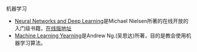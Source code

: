 机器学习

- [Neural Networks and Deep Learning](https://github.com/zhangkaihua88/ML/tree/master/Neural%20Networks%20and%20Deep%20Learning)是Michael Nielsen所著的在线开放的入门级书籍，[在线版地址](http://neuralnetworksanddeeplearning.com/)
- [Machine Learning Yearning]()是Andrew Ng.(吴恩达)所著，目的是教会使用机器学习算法。